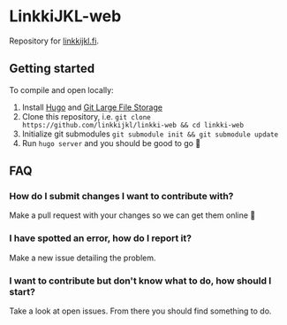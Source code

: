 # LinkkiJKL-web

Repository for [linkkijkl.fi](https://linkkijkl.fi).

## Getting started

To compile and open locally:
1. Install [Hugo](https://gohugo.io/) and [Git Large File Storage](https://git-lfs.com)
2. Clone this repository, i.e. `git clone https://github.com/linkkijkl/linkki-web && cd linkki-web`
3. Initialize git submodules `git submodule init && git submodule update`
4. Run `hugo server` and you should be good to go 🎉

## FAQ

### How do I submit changes I want to contribute with?

Make a pull request with your changes so we can get them online 🙂

### I have spotted an error, how do I report it?

Make a new issue detailing the problem.

### I want to contribute but don't know what to do, how should I start?

Take a look at open issues. From there you should find something to do.
